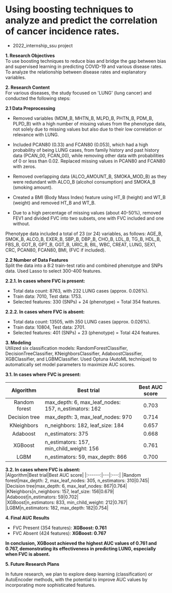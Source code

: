 # Using boosting techniques to analyze and predict the correlation of cancer incidence rates.   
- 2022_internship_ssu project
  
**1. Research Objectives**   
To use boosting techniques to reduce bias and bridge the gap between bias and supervised learning in predicting COVID-19 and various disease rates.  
To analyze the relationship between disease rates and explanatory variables.  
   
**2. Research Content**   
For various diseases, the study focused on 'LUNG' (lung cancer) and conducted the following steps:   
   
**2.1 Data Preprocessing**
- Removed variables (MDM_B, MHTN_B, MLPD_B, PHTN_B, PDM_B, PLPD_B) with a high number of missing values from the phenotype data, not solely due to missing values but also due to their low correlation or relevance with LUNG.  

- Included PCAN80 (0.33) and FCAN80 (0.053), which had a high probability of being LUNG cases, from family history and past history data (PCAN_00, FCAN_00), while removing other data with probabilities of 0 or less than 0.02. Replaced missing values in PCAN80 and FCAN80 with zeros.  

- Removed overlapping data (ALCO_AMOUNT_B, SMOKA_MOD_B) as they were redundant with ALCO_B (alcohol consumption) and SMOKA_B (smoking amount).

- Created a BMI (Body Mass Index) feature using HT_B (height) and WT_B (weight) and removed HT_B and WT_B.  
- Due to a high percentage of missing values (about 40-50%), removed FEV1 and divided FVC into two subsets, one with FVC included and one without.  

Phenotype data included a total of 23 (or 24) variables, as follows:
AGE_B, SMOK_B, ALCO_B, EXER_B, SBP_B, DBP_B, CHO_B, LDL_B, TG_B, HDL_B, FBS_B, GOT_B, GPT_B, GGT_B, URIC_B, BIL, WBC, CREAT, LUNG, SEX1, CRC, PCAN80, FCAN80, BMI, (FVC if included).

**2.2 Number of Data Features**  
Split the data into a 8:2 train-test ratio and combined phenotype and SNPs data. Used Lasso to select 300-400 features.    

**2.2.1. In cases where FVC is present:**   
- Total data count: 8763, with 232 LUNG cases (approx. 0.026%).   
- Train data: 7010, Test data: 1753.   
- Selected features: 330 (SNPs) + 24 (phenotype) = Total 354 features.    

**2.2.2. In cases where FVC is absent:**    
- Total data count: 13505, with 350 LUNG cases (approx. 0.026%).     
- Train data: 10804, Test data: 2701.      
- Selected features: 401 (SNPs) + 23 (phenotype) = Total 424 features.        

**3. Modeling**      
Utilized six classification models: RandomForestClassifier, DecisionTreeClassifier, KNeighborsClassifier, AdaboostClassifier, XGBClassifier, and LGBMClassifier. Used Optuna (AutoML technique) to automatically set model parameters to maximize AUC scores.    

**3.1. In cases where FVC is present:**   

|Algorithm|Best trial|Best AUC score|
|:------:|---|:---:|
|Random forest|max_depth: 6, max_leaf_nodes: 157, n_estimators: 162|0.703|    
|Decision tree|max_depth: 3, max_leaf_nodes: 970|0.714|    
|KNeighbors|n_neighbors: 182, leaf_size: 184|0.657|    
|Adaboost|n_estimators: 375|0.668|    
|XGBoost|n_estimators: 157, min_child_weight: 156|0.761|    
|LGBM|n_estimators: 59, max_depth: 866|0.700|     
     
**3.2. In cases where FVC is absent:**    
|Algorithm|Best trial|Best AUC score|
|:------:|---|:---:|
|Random forest|max_depth: 2, max_leaf_nodes: 305, n_estimators: 310|0.745|    
|Decision tree|max_depth: 6, max_leaf_nodes: 867|0.764|     
|KNeighbors|n_neighbors: 157, leaf_size: 156|0.679|     
|Adaboost|n_estimators: 59|0.702|     
|XGBoost|n_estimators: 833, min_child_weight: 212|0.767|     
|LGBM|n_estimators: 182, max_depth: 182|0.754|     

**4. Final AUC Results**    
- FVC Present (354 features): **XGBoost: 0.761**     
- FVC Absent (424 features): **XGBoost: 0.767**
    
**In conclusion, XGBoost achieved the highest AUC values of 0.761 and 0.767, demonstrating its effectiveness in predicting LUNG, especially when FVC is absent.**   

**5. Future Research Plans**   

In future research, we plan to explore deep learning (classification) or AutoEncoder methods, with the potential to improve AUC values by incorporating more sophisticated features.
